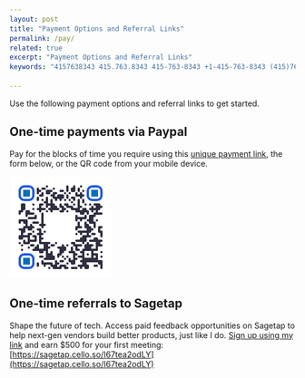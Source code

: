 ```yaml
---
layout: post
title: "Payment Options and Referral Links"
permalink: /pay/
related: true
excerpt: "Payment Options and Referral Links"
keywords: "4157638343 415.763.8343 415-763-8343 +1-415-763-8343 (415)763-8343 @jaycuthrell jay@cuthrell.com"

---
```


Use the following payment options and referral links to get started.

## One-time payments via Paypal

Pay for the blocks of time you require using this [unique payment link](https://www.paypal.com/ncp/payment/S883FUSLARG24), the form below, or the QR code from your mobile device.

<script src="https://www.paypal.com/sdk/js?client-id=BAAU5pVFyAemphc7VznXdwhE1CUXUeh50Z7jLC4p2E3aYKG2f26UF-ne6r9niqtnzFTugpasayhhVk64WI&components=hosted-buttons&enable-funding=venmo&currency=USD"></script>
<div id="paypal-container-S883FUSLARG24"></div>
<script>
  paypal.HostedButtons({
    hostedButtonId: "S883FUSLARG24",
  }).render("#paypal-container-S883FUSLARG24")
</script>

[![Mobile payment option](/images/15-minutes-qrcode.png)](https://www.paypal.com/ncp/payment/S883FUSLARG24)

## One-time referrals to Sagetap

Shape the future of tech. Access paid feedback opportunities on Sagetap to help next-gen vendors build better products, just like I do. [Sign up using my link](https://sagetap.cello.so/I67tea2odLY) and earn $500 for your first meeting: [https://sagetap.cello.so/I67tea2odLY](https://sagetap.cello.so/I67tea2odLY)